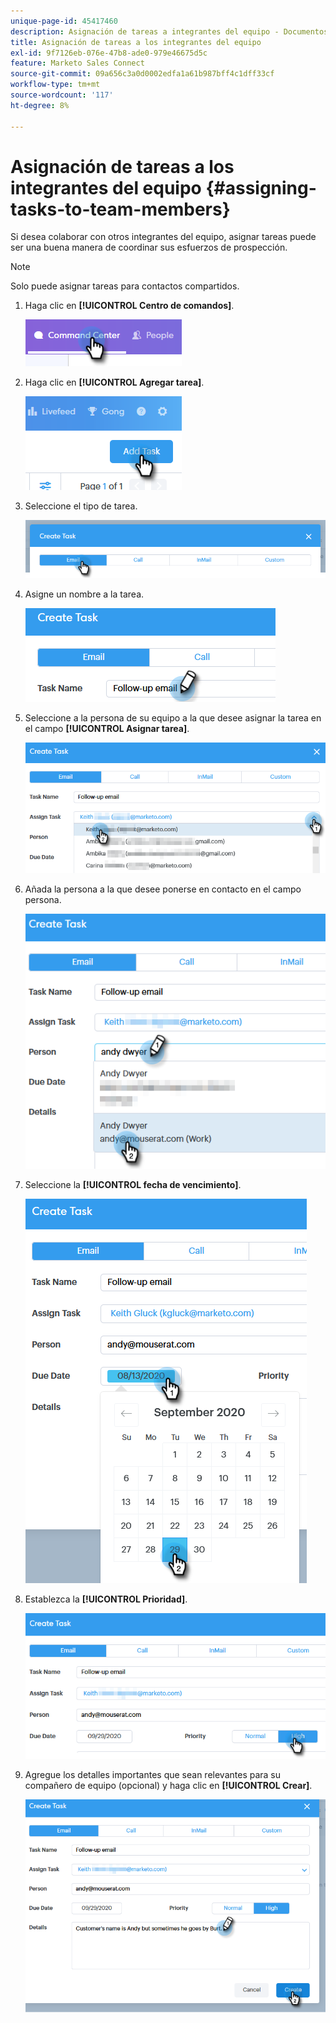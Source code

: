 ```yaml
---
unique-page-id: 45417460
description: Asignación de tareas a integrantes del equipo - Documentos de Marketo - Documentación del producto
title: Asignación de tareas a los integrantes del equipo
exl-id: 9f7126eb-076e-47b8-ade0-979e46675d5c
feature: Marketo Sales Connect
source-git-commit: 09a656c3a0d0002edfa1a61b987bff4c1dff33cf
workflow-type: tm+mt
source-wordcount: '117'
ht-degree: 8%

---
```


# Asignación de tareas a los integrantes del equipo {#assigning-tasks-to-team-members}

Si desea colaborar con otros integrantes del equipo, asignar tareas puede ser una buena manera de coordinar sus esfuerzos de prospección.

>[!NOTE]
>
>Solo puede asignar tareas para contactos compartidos.

1. Haga clic en **[!UICONTROL Centro de comandos]**.

   ![](assets/one-1.png)

1. Haga clic en **[!UICONTROL Agregar tarea]**.

   ![](assets/two-1.png)

1. Seleccione el tipo de tarea.

   ![](assets/three-1.png)

1. Asigne un nombre a la tarea.

   ![](assets/four-1.png)

1. Seleccione a la persona de su equipo a la que desee asignar la tarea en el campo **[!UICONTROL Asignar tarea]**.

   ![](assets/five.png)

1. Añada la persona a la que desee ponerse en contacto en el campo persona.

   ![](assets/six.png)

1. Seleccione la **[!UICONTROL fecha de vencimiento]**.

   ![](assets/seven.png)

1. Establezca la **[!UICONTROL Prioridad]**.

   ![](assets/eight.png)

1. Agregue los detalles importantes que sean relevantes para su compañero de equipo (opcional) y haga clic en **[!UICONTROL Crear]**.

   ![](assets/nine.png)
